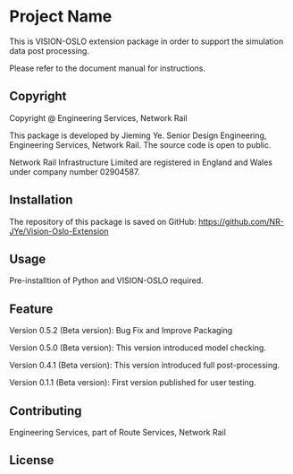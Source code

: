 # Project Name

This is VISION-OSLO extension package in order to support the simulation data post processing.

Please refer to the document manual for instructions.

## Copyright

Copyright @ Engineering Services, Network Rail

This package is developed by Jieming Ye. Senior Design Engineering, Engineering Services, Network Rail.
The source code is open to public.

Network Rail Infrastructure Limited are registered in England and Wales under company number 02904587.

## Installation
The repository of this package is saved on GitHub:
https://github.com/NR-JYe/Vision-Oslo-Extension

## Usage
Pre-installtion of Python and VISION-OSLO required.

## Feature
Version 0.5.2 (Beta version): Bug Fix and Improve Packaging

Version 0.5.0 (Beta version): This version introduced model checking.

Version 0.4.1 (Beta version): This version introduced full post-processing.

Version 0.1.1 (Beta version): First version published for user testing.

## Contributing
Engineering Services, part of Route Services, Network Rail

## License
